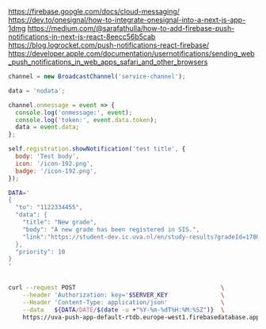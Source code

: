 https://firebase.google.com/docs/cloud-messaging/
https://dev.to/onesignal/how-to-integrate-onesignal-into-a-next-js-app-1dmg
https://medium.com/@sarafathulla/how-to-add-firebase-push-notifications-in-next-js-react-8eecc56b5cab
https://blog.logrocket.com/push-notifications-react-firebase/
https://developer.apple.com/documentation/usernotifications/sending_web_push_notifications_in_web_apps_safari_and_other_browsers


```javascript
channel = new BroadcastChannel('service-channel');

data = 'nodata';

channel.onmessage = event => {
  console.log('onmessage:', event);
  console.log('token:', event.data.token);
  data = event.data;
};
```

```javascript
self.registration.showNotification('test title', {
  body: 'Test body',
  icon: '/icon-192.png',
  badge: '/icon-192.png',
});
```
```bash
DATA='
{
  "to": "1122334455",
  "data": {
    "title": "New grade",
    "body": "A new grade has been registered in SIS.",
    "link":"https://student-dev.ic.uva.nl/en/study-results?gradeId=178091-99999GG3Y"
  },
  "priority": 10
}
'


curl --request POST                                         \
    --header 'Authorization: key='$SERVER_KEY               \
    --Header 'Content-Type: application/json'               \
    --data   ${DATA/DATE/$(date -u +"%Y-%m-%dT%H:%M:%SZ")}  \
    https://uva-push-app-default-rtdb.europe-west1.firebasedatabase.app/1684831513418/test2.json


```